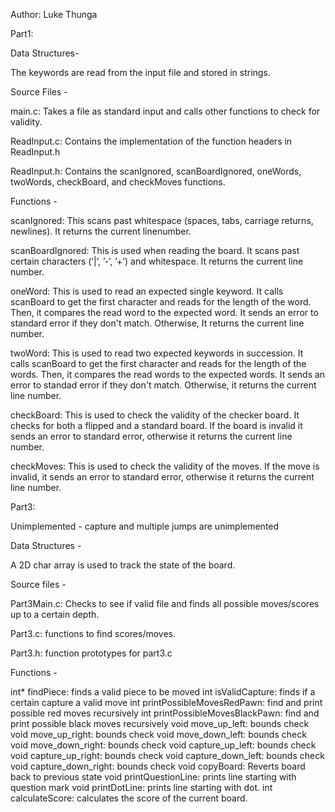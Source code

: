 Author: Luke Thunga

Part1:

Data Structures-

The keywords are read from the input file and stored in strings.

Source Files -

main.c: Takes a file as standard input and calls other functions to check for validity.

ReadInput.c: Contains the implementation of the function headers in ReadInput.h

ReadInput.h: Contains the scanIgnored, scanBoardIgnored, oneWords, twoWords, checkBoard, and checkMoves functions.

Functions -

scanIgnored: This scans past whitespace (spaces, tabs, carriage returns, newlines). It returns the current linenumber.

scanBoardIgnored: This is used when reading the board. It scans past certain characters (’|’, ’-’, ’+’) and whitespace. It returns the current line number.

oneWord: This is used to read an expected single keyword. It calls scanBoard to get the first character and reads for the length of the word. Then, it compares the read word to the expected word. It sends an error to standard error if they don't match. Otherwise, It returns the current line number. 

twoWord: This is used to read two expected keywords in succession. It calls scanBoard to get the first character and reads for the length of the words. Then, it compares the read words to the expected words. It sends an error to standad error if they don't match. Otherwise, it returns the current line number.

checkBoard: This is used to check the validity of the checker board. It checks for both a flipped and a standard board. If the board is invalid it sends an error to standard error, otherwise it returns the current line number.

checkMoves: This is used to check the validity of the moves. If the move is invalid, it sends an error to standard error, otherwise it returns the current line number.

Part3: 

Unimplemented - capture and multiple jumps are unimplemented

Data Structures -

A 2D char array is used to track the state of the board.

Source files -

Part3Main.c: Checks to see if valid file and finds all possible moves/scores up to a certain depth.

Part3.c: functions to find scores/moves.

Part3.h: function prototypes for part3.c

Functions -

int* findPiece: finds a valid piece to be moved
int isValidCapture: finds if a certain capture a valid move
int printPossibleMovesRedPawn: find and print possible red moves recursively
int printPossibleMovesBlackPawn: find and print possible black moves recursively
void move_up_left: bounds check
void move_up_right: bounds check
void move_down_left: bounds check
void move_down_right: bounds check
void capture_up_left: bounds check
void capture_up_right: bounds check
void capture_down_left: bounds check
void capture_down_right: bounds check
void copyBoard: Reverts board back to previous state
void printQuestionLine: prints line starting with question mark
void printDotLine: prints line starting with dot.
int calculateScore: calculates the score of the current board.
